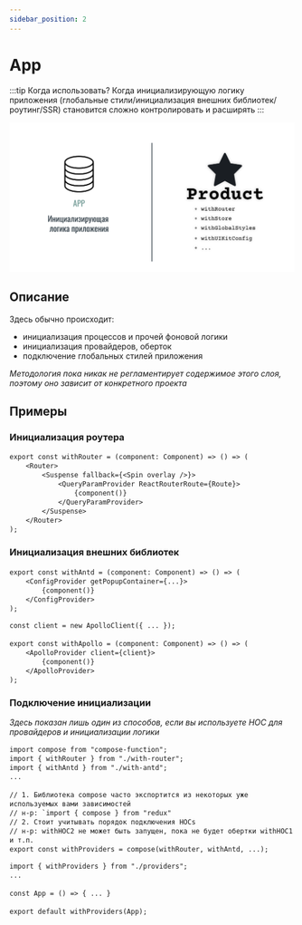 ```yaml
---
sidebar_position: 2
---
```


# App

:::tip Когда использовать?
Когда инициализирующую логику приложения (глобальные стили/инициализация внешних библиотек/роутинг/SSR) становится сложно контролировать и расширять
:::

![app-themed-bordered](/img/layers/app.png)

## Описание

Здесь обычно происходит:

- инициализация процессов и прочей фоновой логики
- инициализация провайдеров, оберток
- подключение глобальных стилей приложения

*Методология пока никак не регламентирует содержимое этого слоя, поэтому оно зависит от конкретного проекта*

## Примеры

### Инициализация роутера

```tsx title=app/providers/withRouter.tsx
export const withRouter = (component: Component) => () => (
    <Router>
        <Suspense fallback={<Spin overlay />}>
            <QueryParamProvider ReactRouterRoute={Route}>
                {component()}
            </QueryParamProvider>
        </Suspense>
    </Router>
);
```

### Инициализация внешних библиотек

```tsx title=app/providers/withAntd.tsx
export const withAntd = (component: Component) => () => (
    <ConfigProvider getPopupContainer={...}>
        {component()}
    </ConfigProvider>
);
```

```tsx title=app/providers/withApollo.tsx
const client = new ApolloClient({ ... });

export const withApollo = (component: Component) => () => (
    <ApolloProvider client={client}>
        {component()}
    </ApolloProvider>
);
```

### Подключение инициализации

*Здесь показан лишь один из способов, если вы используете HOC для провайдеров и инициализации логики*

```tsx title=app/providers/index.ts
import compose from "compose-function";
import { withRouter } from "./with-router";
import { withAntd } from "./with-antd";
...

// 1. Библиотека compose часто экспортится из некоторых уже используемых вами зависимостей
// н-р: `import { compose } from "redux"
// 2. Стоит учитывать порядок подключения HOCs
// н-р: withHOC2 не может быть запущен, пока не будет обертки withHOC1 и т.п.
export const withProviders = compose(withRouter, withAntd, ...);
```

```tsx title=app/index.tsx
import { withProviders } from "./providers";
...

const App = () => { ... }

export default withProviders(App);
```
